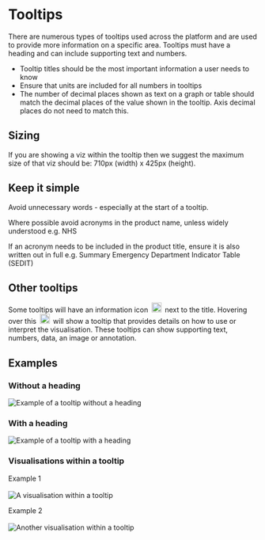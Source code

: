 # Tooltips
There are numerous types of tooltips used across the platform and are used to provide more information on a specific area. Tooltips must have a heading and can include supporting text and numbers.

* Tooltip titles should be the most important information a user needs to know
* Ensure that units are included for all numbers in tooltips
* The number of decimal places shown as text on a graph or table should match the decimal places of the value shown in the tooltip. Axis decimal places do not need to match this.

## Sizing
If you are showing a viz within the tooltip then we suggest the maximum size of that viz should be: 710px (width) x 425px (height).

## Keep it simple
Avoid unnecessary words - especially at the start of a tooltip.

Where possible avoid acronyms in the product name, unless widely understood e.g. NHS

If an acronym needs to be included in the product title, ensure it is also written out in full e.g. Summary Emergency Department Indicator Table (SEDIT)

## Other tooltips
<p>Some tooltips will have an information icon <span style="display: inline-block; padding-left: 3px; padding-right: 3px;"><img src="../../images/information_icon_blue.png" alt="information icon" height="20" width="20"></span> next to the title. Hovering over this <span style="display: inline-block; padding-left: 3px; padding-right: 3px;"><img src="../../images/information_icon_blue.png" alt="information icon" height="20" width="20"></span> will show a tooltip that provides details on how to use or interpret the visualisation. These tooltips can show supporting text, numbers, data, an image or annotation.</p>

## Examples
### Without a heading
![Example of a tooltip without a heading](images/regular-tooltip.png "Example of a tooltip without a heading")

### With a heading
![Example of a tooltip with a heading](images/tooltip-example.png "Example of a tooltip with a heading")

### Visualisations within a tooltip
Example 1<br><br>
![A visualisation within a tooltip](images/viz-within-tooltip.png "A visualisation within a tooltip")

Example 2<br><br>
![Another visualisation within a tooltip](images/viz-within-tooltip-2.png "Another visualisation within a tooltip")
